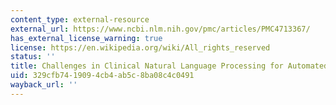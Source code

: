 ```yaml
---
content_type: external-resource
external_url: https://www.ncbi.nlm.nih.gov/pmc/articles/PMC4713367/
has_external_license_warning: true
license: https://en.wikipedia.org/wiki/All_rights_reserved
status: ''
title: Challenges in Clinical Natural Language Processing for Automated Disorder Normalization.
uid: 329cfb74-1909-4cb4-ab5c-8ba08c4c0491
wayback_url: ''
---
```

